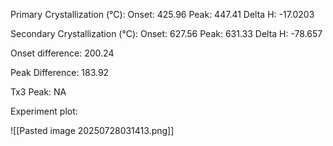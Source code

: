 Primary Crystallization (°C):
	Onset: 425.96
	Peak: 447.41
	Delta H: -17.0203
	
Secondary Crystallization  (°C):
	Onset: 627.56
	Peak: 631.33 
	Delta H: -78.657
	
Onset difference: 200.24

Peak Difference: 183.92

Tx3 Peak: NA
<!-- PUBLISH STOP -->
Experiment plot:

![[Pasted image 20250728031413.png]]
